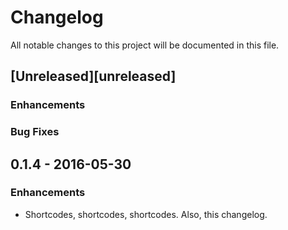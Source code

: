 # Changelog
All notable changes to this project will be documented in this file.

## [Unreleased][unreleased]

### Enhancements

### Bug Fixes

## 0.1.4 - 2016-05-30

### Enhancements

* Shortcodes, shortcodes, shortcodes. Also, this changelog.
